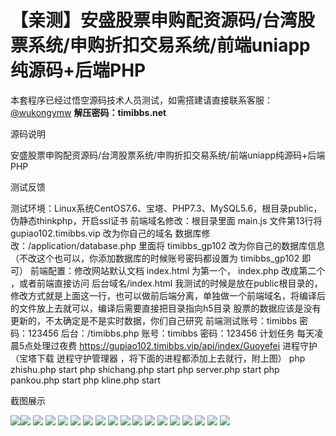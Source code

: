 # 【亲测】安盛股票申购配资源码/台湾股票系统/申购折扣交易系统/前端uniapp纯源码+后端PHP

本套程序已经过悟空源码技术人员测试，如需搭建请直接联系客服：[@wukongymw](http://t.me/wukongymw)
**解压密码：timibbs.net**

源码说明

安盛股票申购配资源码/台湾股票系统/申购折扣交易系统/前端uniapp纯源码+后端PHP

测试反馈

测试环境：Linux系统CentOS7.6、宝塔、PHP7.3、MySQL5.6，根目录public，伪静态thinkphp，开启ssl证书
前端域名修改：根目录里面 main.js 文件第13行将 gupiao102.timibbs.vip 改为你自己的域名
数据库修改：/application/database.php 里面将 timibbs\_gp102 改为你自己的数据库信息（不改这个也可以，你添加数据库的时候账号密码都设置为 timibbs\_gp102 即可）
前端配置：修改网站默认文档 index.html 为第一个， index.php 改成第二个 ，或者前端直接访问 后台域名/index.html
我测试的时候是放在public根目录的，修改方式就是上面这一行，也可以做前后端分离，单独做一个前端域名，将编译后的文件放上去就可以，编译后需要直接把目录指向h5目录
股票的数据应该是没有更新的，不太确定是不是实时数据，你们自己研究
前端测试账号：timibbs
密码：123456
后台：/timibbs.php
账号：timibbs
密码：123456
计划任务
每天凌晨5点处理过夜费
https://gupiao102.timibbs.vip/api/index/Guoyefei
进程守护（宝塔下载 迸程守护管理器 ，将下面的进程都添加上去就行，附上图）
php zhishu.php start
php shichang.php start
php server.php start
php pankou.php start
php kline.php start

截图展示

[![](https://wukongymw.com/wp-content/uploads/2024/02/8adb0cb5d8e793f.png)](https://wukongymw.com/wp-content/uploads/2024/02/8adb0cb5d8e793f.png)[![](https://wukongymw.com/wp-content/uploads/2024/02/68a087b5bac4ccc.png)](https://wukongymw.com/wp-content/uploads/2024/02/68a087b5bac4ccc.png)
[![](https://wukongymw.com/wp-content/uploads/2024/02/db443d96c21498f.png)](https://wukongymw.com/wp-content/uploads/2024/02/db443d96c21498f.png)
[![](https://wukongymw.com/wp-content/uploads/2024/02/ffd70072c6d9aff.png)](https://wukongymw.com/wp-content/uploads/2024/02/ffd70072c6d9aff.png)
[![](https://wukongymw.com/wp-content/uploads/2024/02/56ef848c4ac1d3e.png)](https://wukongymw.com/wp-content/uploads/2024/02/56ef848c4ac1d3e.png)
[![](https://wukongymw.com/wp-content/uploads/2024/02/89cf098ba02a304.png)](https://wukongymw.com/wp-content/uploads/2024/02/89cf098ba02a304.png)
[![](https://wukongymw.com/wp-content/uploads/2024/02/a16c2e7dd581390.png)](https://wukongymw.com/wp-content/uploads/2024/02/a16c2e7dd581390.png)
[![](https://wukongymw.com/wp-content/uploads/2024/02/2ec2eb7babae669.png)](https://wukongymw.com/wp-content/uploads/2024/02/2ec2eb7babae669.png)
[![](https://wukongymw.com/wp-content/uploads/2024/02/e031c59caac3097.png)](https://wukongymw.com/wp-content/uploads/2024/02/e031c59caac3097.png)
[![](https://wukongymw.com/wp-content/uploads/2024/02/3735f0e519b3550.png)](https://wukongymw.com/wp-content/uploads/2024/02/3735f0e519b3550.png)
[![](https://wukongymw.com/wp-content/uploads/2024/02/f80c0dce3d65f42.png)](https://wukongymw.com/wp-content/uploads/2024/02/f80c0dce3d65f42.png)
[![](https://wukongymw.com/wp-content/uploads/2024/02/44c788252a73d90.png)](https://wukongymw.com/wp-content/uploads/2024/02/44c788252a73d90.png)
[![](https://wukongymw.com/wp-content/uploads/2024/02/f5060ea5bd12dee.png)](https://wukongymw.com/wp-content/uploads/2024/02/f5060ea5bd12dee.png)
[![](https://wukongymw.com/wp-content/uploads/2024/02/d37a48d6b218e05.png)](https://wukongymw.com/wp-content/uploads/2024/02/d37a48d6b218e05.png)
[![](https://wukongymw.com/wp-content/uploads/2024/02/8aecd220ff83f12.png)](https://wukongymw.com/wp-content/uploads/2024/02/8aecd220ff83f12.png)
[![](https://wukongymw.com/wp-content/uploads/2024/02/c43040d83acf2ca.png)](https://wukongymw.com/wp-content/uploads/2024/02/c43040d83acf2ca.png)
[![](https://wukongymw.com/wp-content/uploads/2024/02/43f96b706241973.png)](https://wukongymw.com/wp-content/uploads/2024/02/43f96b706241973.png)
[![](https://wukongymw.com/wp-content/uploads/2024/02/71723055fefa1d1.png)](https://wukongymw.com/wp-content/uploads/2024/02/71723055fefa1d1.png)